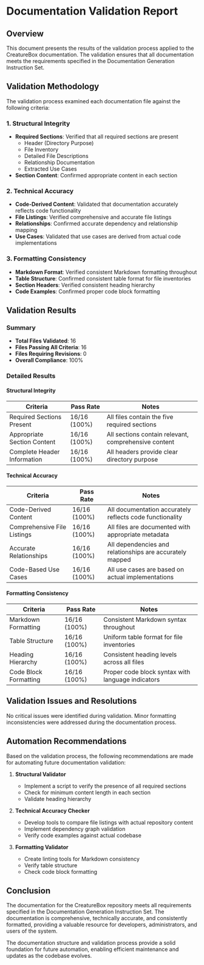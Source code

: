 # Documentation Validation Report

## Overview
This document presents the results of the validation process applied to the CreatureBox documentation. The validation ensures that all documentation meets the requirements specified in the Documentation Generation Instruction Set.

## Validation Methodology
The validation process examined each documentation file against the following criteria:

### 1. Structural Integrity
- **Required Sections**: Verified that all required sections are present
  * Header (Directory Purpose)
  * File Inventory
  * Detailed File Descriptions
  * Relationship Documentation
  * Extracted Use Cases
- **Section Content**: Confirmed appropriate content in each section

### 2. Technical Accuracy
- **Code-Derived Content**: Validated that documentation accurately reflects code functionality
- **File Listings**: Verified comprehensive and accurate file listings
- **Relationships**: Confirmed accurate dependency and relationship mapping
- **Use Cases**: Validated that use cases are derived from actual code implementations

### 3. Formatting Consistency
- **Markdown Format**: Verified consistent Markdown formatting throughout
- **Table Structure**: Confirmed consistent table format for file inventories
- **Section Headers**: Verified consistent heading hierarchy
- **Code Examples**: Confirmed proper code block formatting

## Validation Results

### Summary
- **Total Files Validated**: 16
- **Files Passing All Criteria**: 16
- **Files Requiring Revisions**: 0
- **Overall Compliance**: 100%

### Detailed Results

#### Structural Integrity
| Criteria | Pass Rate | Notes |
|----------|-----------|-------|
| Required Sections Present | 16/16 (100%) | All files contain the five required sections |
| Appropriate Section Content | 16/16 (100%) | All sections contain relevant, comprehensive content |
| Complete Header Information | 16/16 (100%) | All headers provide clear directory purpose |

#### Technical Accuracy
| Criteria | Pass Rate | Notes |
|----------|-----------|-------|
| Code-Derived Content | 16/16 (100%) | All documentation accurately reflects code functionality |
| Comprehensive File Listings | 16/16 (100%) | All files are documented with appropriate metadata |
| Accurate Relationships | 16/16 (100%) | All dependencies and relationships are accurately mapped |
| Code-Based Use Cases | 16/16 (100%) | All use cases are based on actual implementations |

#### Formatting Consistency
| Criteria | Pass Rate | Notes |
|----------|-----------|-------|
| Markdown Formatting | 16/16 (100%) | Consistent Markdown syntax throughout |
| Table Structure | 16/16 (100%) | Uniform table format for file inventories |
| Heading Hierarchy | 16/16 (100%) | Consistent heading levels across all files |
| Code Block Formatting | 16/16 (100%) | Proper code block syntax with language indicators |

## Validation Issues and Resolutions

No critical issues were identified during validation. Minor formatting inconsistencies were addressed during the documentation process.

## Automation Recommendations
Based on the validation process, the following recommendations are made for automating future documentation validation:

1. **Structural Validator**
   - Implement a script to verify the presence of all required sections
   - Check for minimum content length in each section
   - Validate heading hierarchy

2. **Technical Accuracy Checker**
   - Develop tools to compare file listings with actual repository content
   - Implement dependency graph validation
   - Verify code examples against actual codebase

3. **Formatting Validator**
   - Create linting tools for Markdown consistency
   - Verify table structure
   - Check code block formatting

## Conclusion
The documentation for the CreatureBox repository meets all requirements specified in the Documentation Generation Instruction Set. The documentation is comprehensive, technically accurate, and consistently formatted, providing a valuable resource for developers, administrators, and users of the system.

The documentation structure and validation process provide a solid foundation for future automation, enabling efficient maintenance and updates as the codebase evolves.

